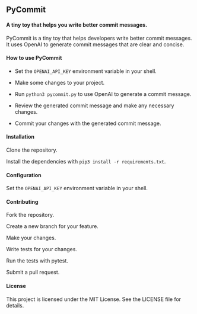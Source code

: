 ## PyCommit

#### A tiny toy that helps you write better commit messages.

PyCommit is a tiny toy that helps developers write better commit messages. It uses OpenAI to generate commit messages that are clear and concise.

#### How to use PyCommit

* Set the `OPENAI_API_KEY` environment variable in your shell.

* Make some changes to your project.

* Run `python3 pycommit.py` to use OpenAI to generate a commit message.

* Review the generated commit message and make any necessary changes.

* Commit your changes with the generated commit message.

#### Installation

Clone the repository.

Install the dependencies with `pip3 install -r requirements.txt`.

#### Configuration

Set the `OPENAI_API_KEY` environment variable in your shell.

#### Contributing

Fork the repository.

Create a new branch for your feature.

Make your changes.

Write tests for your changes.

Run the tests with pytest.

Submit a pull request.

#### License

This project is licensed under the MIT License. See the LICENSE file for details.
